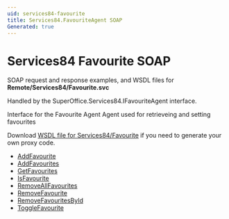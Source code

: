 ```yaml
---
uid: services84-favourite
title: Services84.FavouriteAgent SOAP
Generated: true
---
```


# Services84 Favourite SOAP

SOAP request and response examples, and WSDL files for **Remote/Services84/Favourite.svc**

Handled by the <see cref="T:SuperOffice.Services84.IFavouriteAgent">SuperOffice.Services84.IFavouriteAgent</see> interface.

Interface for the Favourite Agent
Agent used for retrieveing and setting favourites

Download [WSDL file for Services84/Favourite](../Services84-Favourite.md) if you need to generate your own proxy code.

* [AddFavourite](AddFavourite.md)
* [AddFavourites](AddFavourites.md)
* [GetFavourites](GetFavourites.md)
* [IsFavourite](IsFavourite.md)
* [RemoveAllFavourites](RemoveAllFavourites.md)
* [RemoveFavourite](RemoveFavourite.md)
* [RemoveFavouritesById](RemoveFavouritesById.md)
* [ToggleFavourite](ToggleFavourite.md)
